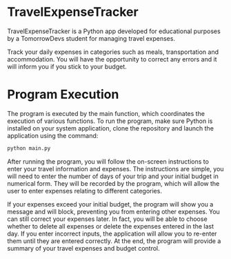 # TravelExpenseTracker
TravelExpenseTracker is a Python app developed for educational purposes by a TomorrowDevs student for managing travel expenses.

Track your daily expenses in categories such as meals, transportation and accommodation. You will have the opportunity to correct any errors and it will inform you if you stick to your budget.

# Program Execution
The program is executed by the main function, which coordinates the execution of various functions. To run the program, make sure Python is installed on your system application, clone the repository and launch the application using the command:

```sh
python main.py
```
After running the program, you will follow the on-screen instructions to enter your travel information and expenses.
The instructions are simple, you will need to enter the number of days of your trip and your initial budget in numerical form.
They will be recorded by the program, which will allow the user to enter expenses relating to different categories.

If your expenses exceed your initial budget, the program will show you a message and will block, preventing you from entering other expenses.
You can still correct your expenses later. In fact, you will be able to choose whether to delete all expenses or delete the expenses entered in the last day.
If you enter incorrect inputs, the application will allow you to re-enter them until they are entered correctly.
At the end, the program will provide a summary of your travel expenses and budget control.